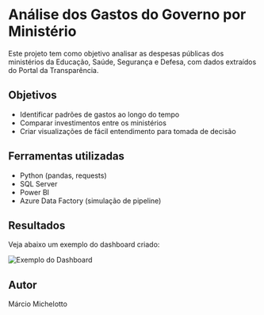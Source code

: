 # Análise dos Gastos do Governo por Ministério

Este projeto tem como objetivo analisar as despesas públicas dos ministérios da Educação, Saúde, Segurança e Defesa, com dados extraídos do Portal da Transparência.

## Objetivos
- Identificar padrões de gastos ao longo do tempo
- Comparar investimentos entre os ministérios
- Criar visualizações de fácil entendimento para tomada de decisão

## Ferramentas utilizadas
- Python (pandas, requests)
- SQL Server
- Power BI
- Azure Data Factory (simulação de pipeline)

## Resultados
Veja abaixo um exemplo do dashboard criado:

![Exemplo do Dashboard](link-da-imagem-aqui)

## Autor
Márcio Michelotto

